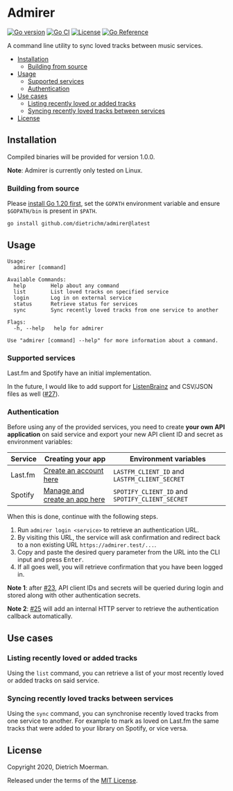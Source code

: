 # Admirer

[![Go version](https://img.shields.io/github/go-mod/go-version/dietrichm/admirer)](go.mod)
[![Go CI](https://github.com/dietrichm/admirer/actions/workflows/go.yml/badge.svg)](https://github.com/dietrichm/admirer/actions/workflows/go.yml)
[![License](https://img.shields.io/github/license/dietrichm/admirer)](LICENSE)
[![Go Reference](https://pkg.go.dev/badge/github.com/dietrichm/admirer.svg)](https://pkg.go.dev/github.com/dietrichm/admirer)

A command line utility to sync loved tracks between music services.

<!-- START doctoc generated TOC please keep comment here to allow auto update -->
<!-- DON'T EDIT THIS SECTION, INSTEAD RE-RUN doctoc TO UPDATE -->

- [Installation](#installation)
  - [Building from source](#building-from-source)
- [Usage](#usage)
  - [Supported services](#supported-services)
  - [Authentication](#authentication)
- [Use cases](#use-cases)
  - [Listing recently loved or added tracks](#listing-recently-loved-or-added-tracks)
  - [Syncing recently loved tracks between services](#syncing-recently-loved-tracks-between-services)
- [License](#license)

<!-- END doctoc generated TOC please keep comment here to allow auto update -->

## Installation

Compiled binaries will be provided for version 1.0.0.

**Note**: Admirer is currently only tested on Linux.

### Building from source

Please [install Go 1.20 first](https://golang.org/doc/install), set the `GOPATH` environment variable and ensure `$GOPATH/bin` is present in `$PATH`.

```sh
go install github.com/dietrichm/admirer@latest
```

## Usage

```
Usage:
  admirer [command]

Available Commands:
  help        Help about any command
  list        List loved tracks on specified service
  login       Log in on external service
  status      Retrieve status for services
  sync        Sync recently loved tracks from one service to another

Flags:
  -h, --help   help for admirer

Use "admirer [command] --help" for more information about a command.
```

### Supported services

Last.fm and Spotify have an initial implementation.

In the future, I would like to add support for [ListenBrainz](https://listenbrainz.org/) and CSV/JSON files as well ([#27](https://github.com/dietrichm/admirer/issues/27)).

### Authentication

Before using any of the provided services, you need to create **your own API application** on said service and export your new API client ID and secret as environment variables:

| Service | Creating your app | Environment variables |
| ------- | ----------------- | --------------------- |
| Last.fm | [Create an account here](https://www.last.fm/api/account/create) | `LASTFM_CLIENT_ID` and `LASTFM_CLIENT_SECRET` |
| Spotify | [Manage and create an app here](https://developer.spotify.com/dashboard/applications) | `SPOTIFY_CLIENT_ID` and `SPOTIFY_CLIENT_SECRET` |

When this is done, continue with the following steps.

1. Run `admirer login <service>` to retrieve an authentication URL.
1. By visiting this URL, the service will ask confirmation and redirect back to a non existing URL `https://admirer.test/...`.
1. Copy and paste the desired query parameter from the URL into the CLI input and press <kbd>Enter</kbd>.
1. If all goes well, you will retrieve confirmation that you have been logged in.

**Note 1**: after [#23](https://github.com/dietrichm/admirer/issues/23), API client IDs and secrets will be queried during login and stored along with other authentication secrets.

**Note 2**: [#25](https://github.com/dietrichm/admirer/issues/25) will add an internal HTTP server to retrieve the authentication callback automatically.

## Use cases

### Listing recently loved or added tracks

Using the `list` command, you can retrieve a list of your most recently loved or added tracks on said service.

### Syncing recently loved tracks between services

Using the `sync` command, you can synchronise recently loved tracks from one service to another.
For example to mark as loved on Last.fm the same tracks that were added to your library on Spotify, or vice versa.

## License

Copyright 2020, Dietrich Moerman.

Released under the terms of the [MIT License](LICENSE).
